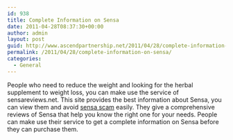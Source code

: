 ```yaml
---
id: 938
title: Complete Information on Sensa
date: 2011-04-28T08:37:30+00:00
author: admin
layout: post
guid: http://www.ascendpartnership.net/2011/04/28/complete-information-on-sensa/
permalink: /2011/04/28/complete-information-on-sensa/
categories:
  - General
---
```

People who need to reduce the weight and looking for the herbal supplement to weight loss, you can make use the service of sensareviews.net. This site provides the best information about Sensa, you can view them and avoid [sensa scam](http://www.sensareviews.net/) easily. They give a comprehensive reviews of Sensa that help you know the right one for your needs. People can make use their service to get a complete information on Sensa before they can purchase them.